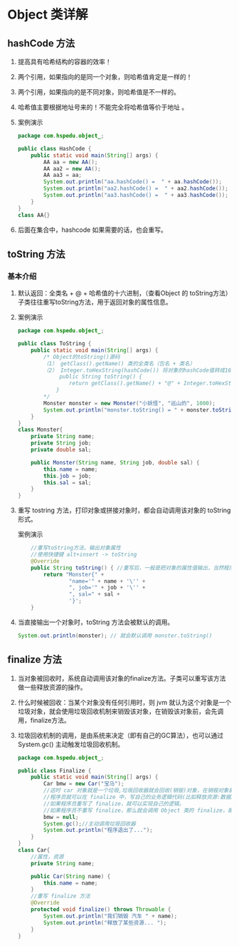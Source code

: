 # Object 类详解

## hashCode 方法

1. 提高具有哈希结构的容器的效率！

2. 两个引用，如果指向的是同一个对象，则哈希值肯定是一样的！

3. 两个引用，如果指向的是不同对象，则哈希值是不一样的。

4. 哈希值主要根据地址号来的！不能完全将哈希值等价于地址 。

5. 案例演示

   ```java
   package com.hspedu.object_;
   
   public class HashCode {
       public static void main(String[] args) {
           AA aa = new AA();
           AA aa2 = new AA();
           AA aa3 = aa;
           System.out.println("aa.hashCode() =  " + aa.hashCode());
           System.out.println("aa2.hashCode() =  " + aa2.hashCode());
           System.out.println("aa3.hashCode() =  " + aa3.hashCode());
       }
   }
   class AA{}
   ```

6. 后面在集合中，hashcode 如果需要的话，也会重写。

## toString 方法

### 基本介绍

1. 默认返回：全类名 + @ + 哈希值的十六进制，（查看Object 的 toString方法）子类往往重写toString方法，用于返回对象的属性信息。

2. 案例演示

   ```java
   package com.hspedu.object_;
   
   public class ToString {
       public static void main(String[] args) {
           /* Object的toString()源码
           （1） getClass().getName() 类的全类名（包名 + 类名）
           （2） Integer.toHexString(hashCode()) 将对象的hashCode值转成16进制字符串
                public String toString() {
                   return getClass().getName() + "@" + Integer.toHexString(hashCode());
               }
           */
           Monster monster = new Monster("小妖怪", "巡山的", 1000);
           System.out.println("monster.toString() = " + monster.toString() + "\nmonster.hashCode() = " + monster.hashCode());
       }
   }
   class Monster{
       private String name;
       private String job;
       private double sal;
   
       public Monster(String name, String job, double sal) {
           this.name = name;
           this.job = job;
           this.sal = sal;
       }
   }
   ```

3. 重写 tostring 方法，打印对象或拼接对象时，都会自动调用该对象的 toString形式。

   案例演示

   ```java
       //重写toString方法，输出对象属性
       //使用快捷键 alt+insert -> toString
       @Override
       public String toString() { //重写后，一般是把对象的属性值输出，当然程序员也可以自己定制
           return "Monster{" +
                   "name='" + name + '\'' +
                   ", job='" + job + '\'' +
                   ", sal=" + sal +
                   '}';
       }
   ```

4. 当直接输出一个对象时，toString 方法会被默认的调用。

   ```java
   System.out.println(monster); // 就会默认调用 monster.toString()
   ```

## finalize 方法

1. 当对象被回收时，系统自动调用该对象的finalize方法。子类可以重写该方法做一些释放资源的操作。

2. 什么时候被回收：当某个对象没有任何引用时，则 jvm 就认为这个对象是一个垃圾对象，就会使用垃圾回收机制来销毁该对象，在销毁该对象前，会先调用，finalize方法。

3. 垃圾回收机制的调用，是由系统来决定（即有自己的GC算法），也可以通过 System.gc() 主动触发垃圾回收机制。

   ```java
   package com.hspedu.object_;
   
   public class Finalize {
       public static void main(String[] args) {
           Car bmw = new Car("宝马");
           //这时 car 对象就是一个垃圾,垃圾回收器就会回收(销毁)对象，在销毁对象前，会调用该对象的finalize方法。
           //程序员就可以在 finalize 中，写自己的业务逻辑代码(比如释放资源:数据库连接,或者打开文件...)
           //如果程序员重写了 finalize，就可以实现自己的逻辑。
           //如果程序员不重写 finalize，那么就会调用 Object 类的 finalize，即默认处理。
           bmw = null;
           System.gc();//主动调用垃圾回收器
           System.out.println("程序退出了...");
       }
   }
   class Car{
       //属性，资源
       private String name;
   
       public Car(String name) {
           this.name = name;
       }
       //重写 finalize 方法
       @Override
       protected void finalize() throws Throwable {
           System.out.println("我们销毁 汽车 " + name);
           System.out.println("释放了某些资源... ");
       }
   }
   ```

